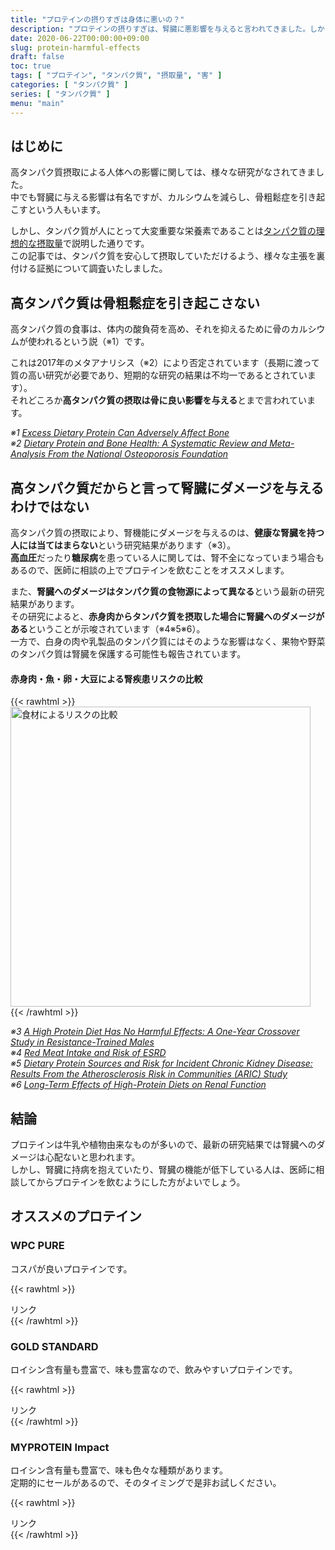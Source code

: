 ```yaml
---
title: "プロテインの摂りすぎは身体に悪いの？"
description: "プロテインの摂りすぎは、腎臓に悪影響を与えると言われてきました。しかし最新の研究結果で、タンパク質の食物源による影響が示唆されています。"
date: 2020-06-22T00:00:00+09:00
slug: protein-harmful-effects
draft: false
toc: true
tags: [ "プロテイン", "タンパク質", "摂取量", "害" ]
categories: [ "タンパク質" ]
series: [ "タンパク質" ]
menu: "main"
---
```


## はじめに

高タンパク質摂取による人体への影響に関しては、様々な研究がなされてきました。  
中でも腎臓に与える影響は有名ですが、カルシウムを減らし、骨粗鬆症を引き起こすという人もいます。  

しかし、タンパク質が人にとって大変重要な栄養素であることは[タンパク質の理想的な摂取量](/post/protein-intake/)で説明した通りです。  
この記事では、タンパク質を安心して摂取していただけるよう、様々な主張を裏付ける証拠について調査いたしました。  

## 高タンパク質は骨粗鬆症を引き起こさない

高タンパク質の食事は、体内の酸負荷を高め、それを抑えるために骨のカルシウムが使われるという説（※1）です。  

これは2017年のメタアナリシス（※2）により否定されています（長期に渡って質の高い研究が必要であり、短期的な研究の結果は不均一であるとされています）。  
それどころか**高タンパク質の摂取は骨に良い影響を与える**とまで言われています。  

*※1 [Excess Dietary Protein Can Adversely Affect Bone](https://pubmed.ncbi.nlm.nih.gov/9614169/)*  
*※2 [Dietary Protein and Bone Health: A Systematic Review and Meta-Analysis From the National Osteoporosis Foundation](https://pubmed.ncbi.nlm.nih.gov/28404575/)*

## 高タンパク質だからと言って腎臓にダメージを与えるわけではない

高タンパク質の摂取により、腎機能にダメージを与えるのは、**健康な腎臓を持つ人には当てはまらない**という研究結果があります（※3）。  
**高血圧**だったり**糖尿病**を患っている人に関しては、腎不全になっていまう場合もあるので、医師に相談の上でプロテインを飲むことをオススメします。  

また、**腎臓へのダメージはタンパク質の食物源によって異なる**という最新の研究結果があります。  
その研究によると、**赤身肉からタンパク質を摂取した場合に腎臓へのダメージがある**ということが示唆されています（※4※5※6）。  
一方で、白身の肉や乳製品のタンパク質にはそのような影響はなく、果物や野菜のタンパク質は腎臓を保護する可能性も報告されています。  

#### 赤身肉・魚・卵・大豆による腎疾患リスクの比較

{{< rawhtml >}}
<img width="480px" src="/img/ASN.2016030248f2.jpg" alt="食材によるリスクの比較" />
{{< /rawhtml >}}

*※3 [A High Protein Diet Has No Harmful Effects: A One-Year Crossover Study in Resistance-Trained Males](https://pubmed.ncbi.nlm.nih.gov/27807480/)*  
*※4 [Red Meat Intake and Risk of ESRD](https://pubmed.ncbi.nlm.nih.gov/27416946/)*  
*※5 [Dietary Protein Sources and Risk for Incident Chronic Kidney Disease: Results From the Atherosclerosis Risk in Communities (ARIC) Study](https://pubmed.ncbi.nlm.nih.gov/28065493/)*  
*※6 [Long-Term Effects of High-Protein Diets on Renal Function](https://www.annualreviews.org/doi/10.1146/annurev-nutr-071714-034426)*

## 結論

プロテインは牛乳や植物由来なものが多いので、最新の研究結果では腎臓へのダメージは心配ないと思われます。  
しかし、腎臓に持病を抱えていたり、腎臓の機能が低下している人は、医師に相談してからプロテインを飲むようにした方がよいでしょう。

## オススメのプロテイン

### WPC PURE

コスパが良いプロテインです。

{{< rawhtml >}}
<!-- START MoshimoAffiliateEasyLink -->
<script type="text/javascript">
(function(b,c,f,g,a,d,e){b.MoshimoAffiliateObject=a;
b[a]=b[a]||function(){arguments.currentScript=c.currentScript
||c.scripts[c.scripts.length-2];(b[a].q=b[a].q||[]).push(arguments)};
c.getElementById(a)||(d=c.createElement(f),d.src=g,
d.id=a,e=c.getElementsByTagName("body")[0],e.appendChild(d))})
(window,document,"script","//dn.msmstatic.com/site/cardlink/bundle.js","msmaflink");
msmaflink({"n":"リミテスト ホエイプロテイン 工場直販 国産 WPC PURE 1kg プロテイン LIMITEST (プレーン, 1kg)","b":"LIMITEST","t":"","d":"https:\/\/m.media-amazon.com","c_p":"\/images\/I","p":["\/51jx+7HSo4L.jpg","\/51RggiKFXaL.jpg","\/51dlm+eV1wL.jpg","\/51c6YpggpJL.jpg","\/51Gc-7r6XFL.jpg","\/517XAr9oN6L.jpg","\/510HX7006bL.jpg"],"u":{"u":"https:\/\/www.amazon.co.jp\/dp\/B07GZFLG81","t":"amazon","r_v":""},"aid":{"amazon":"2046917","rakuten":"2046887","yahoo":"2046919"},"eid":"2ZhHF","s":"s"});
</script>
<div id="msmaflink-2ZhHF">リンク</div>
<!-- MoshimoAffiliateEasyLink END -->
{{< /rawhtml >}}

### GOLD STANDARD

ロイシン含有量も豊富で、味も豊富なので、飲みやすいプロテインです。  

{{< rawhtml >}}
<!-- START MoshimoAffiliateEasyLink -->
<script type="text/javascript">
(function(b,c,f,g,a,d,e){b.MoshimoAffiliateObject=a;
b[a]=b[a]||function(){arguments.currentScript=c.currentScript
||c.scripts[c.scripts.length-2];(b[a].q=b[a].q||[]).push(arguments)};
c.getElementById(a)||(d=c.createElement(f),d.src=g,
d.id=a,e=c.getElementsByTagName("body")[0],e.appendChild(d))})
(window,document,"script","//dn.msmstatic.com/site/cardlink/bundle.js","msmaflink");
msmaflink({"n":"Gold Standard 100% ホエイ プロテイン ダブルリッチチョコレート 2.27kg (5lbs) [米国メーカー正規品] [並行輸入品]","b":"GOLD STANDARD","t":"","d":"https:\/\/m.media-amazon.com","c_p":"\/images\/I","p":["\/41+nJqbAJML.jpg","\/51Y3D7nuNlL.jpg","\/41FdC9MIg+L.jpg","\/41SxWudr9bL.jpg"],"u":{"u":"https:\/\/www.amazon.co.jp\/dp\/B08B7ZYL18","t":"amazon","r_v":""},"aid":{"amazon":"2046917","rakuten":"2046887","yahoo":"2046919"},"eid":"edFT9","s":"s"});
</script>
<div id="msmaflink-edFT9">リンク</div>
<!-- MoshimoAffiliateEasyLink END -->
{{< /rawhtml >}}

### MYPROTEIN Impact

ロイシン含有量も豊富で、味も色々な種類があります。  
定期的にセールがあるので、そのタイミングで是非お試しください。  

{{< rawhtml >}}
<!-- START MoshimoAffiliateEasyLink -->
<script type="text/javascript">
(function(b,c,f,g,a,d,e){b.MoshimoAffiliateObject=a;
b[a]=b[a]||function(){arguments.currentScript=c.currentScript
||c.scripts[c.scripts.length-2];(b[a].q=b[a].q||[]).push(arguments)};
c.getElementById(a)||(d=c.createElement(f),d.src=g,
d.id=a,e=c.getElementsByTagName("body")[0],e.appendChild(d))})
(window,document,"script","//dn.msmstatic.com/site/cardlink/bundle.js","msmaflink");
msmaflink({"n":"マイプロテイン Impact ホエイプロテイン　ナチュラルチョコレート　2.5kg","b":"Myprotein","t":"MYP1023\/250\/125","d":"https:\/\/m.media-amazon.com","c_p":"","p":["\/images\/I\/41JKOqGFmfL.jpg"],"u":{"u":"https:\/\/www.amazon.co.jp\/dp\/B00MGPV5RE","t":"amazon","r_v":""},"aid":{"amazon":"2046917","rakuten":"2046887","yahoo":"2046919"},"eid":"Kflbg","s":"s"});
</script>
<div id="msmaflink-Kflbg">リンク</div>
<!-- MoshimoAffiliateEasyLink END -->
{{< /rawhtml >}}
